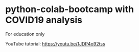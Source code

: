 # python-colab-bootcamp with COVID19 analysis
For education only

YouTube tutorial: https://youtu.be/1JDP4o92tss 

